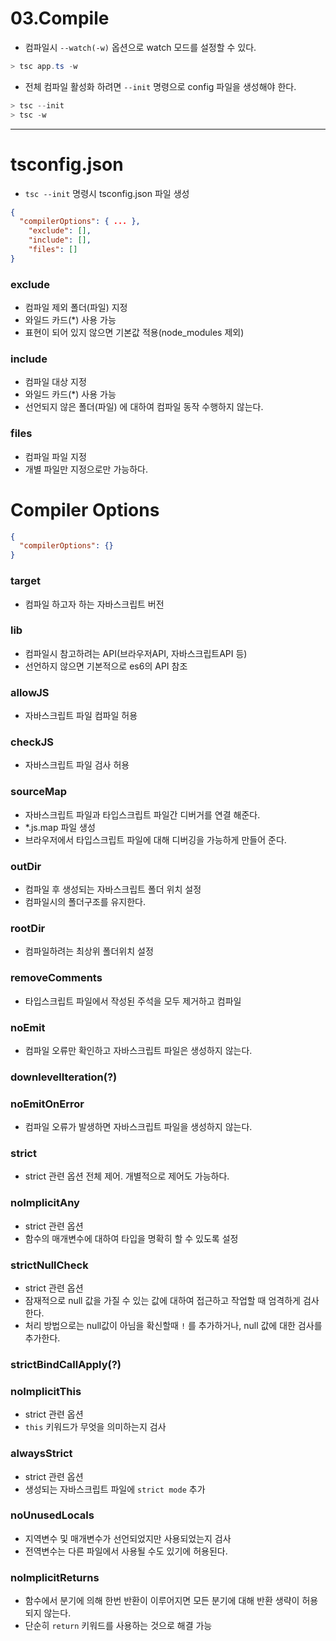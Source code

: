 # 03.Compile

- 컴파일시 `--watch(-w)` 옵션으로 watch 모드를 설정할 수 있다.

```powershell
> tsc app.ts -w
```

- 전체 컴파일 활성화 하려면 `--init` 명령으로 config 파일을 생성해야 한다.

```powershell
> tsc --init
> tsc -w
```

---

# tsconfig.json

- `tsc --init` 명령시 tsconfig.json 파일 생성

```json
{
  "compilerOptions": { ... },
	"exclude": [],
	"include": [],
	"files": []
}
```

### exclude

- 컴파일 제외 폴더(파일) 지정
- 와일드 카드(\*) 사용 가능
- 표현이 되어 있지 않으면 기본값 적용(node_modules 제외)

### include

- 컴파일 대상 지정
- 와일드 카드(\*) 사용 가능
- 선언되지 않은 폴더(파일) 에 대하여 컴파일 동작 수행하지 않는다.

### files

- 컴파일 파일 지정
- 개별 파일만 지정으로만 가능하다.

# Compiler Options

```json
{
  "compilerOptions": {}
}
```

### target

- 컴파일 하고자 하는 자바스크립트 버전

### lib

- 컴파일시 참고하려는 API(브라우저API, 자바스크립트API 등)
- 선언하지 않으면 기본적으로 es6의 API 참조

### allowJS

- 자바스크립트 파일 컴파일 허용

### checkJS

- 자바스크립트 파일 검사 허용

### sourceMap

- 자바스크립트 파일과 타입스크립트 파일간 디버거를 연결 해준다.
- \*.js.map 파일 생성
- 브라우저에서 타입스크립트 파일에 대해 디버깅을 가능하게 만들어 준다.

### outDir

- 컴파일 후 생성되는 자바스크립트 폴더 위치 설정
- 컴파일시의 폴더구조를 유지한다.

### rootDir

- 컴파일하려는 최상위 폴더위치 설정

### removeComments

- 타입스크립트 파일에서 작성된 주석을 모두 제거하고 컴파일

### noEmit

- 컴파일 오류만 확인하고 자바스크립트 파일은 생성하지 않는다.

### downlevelIteration(?)

### noEmitOnError

- 컴파일 오류가 발생하면 자바스크립트 파일을 생성하지 않는다.

### strict

- strict 관련 옵션 전체 제어. 개별적으로 제어도 가능하다.

### noImplicitAny

- strict 관련 옵션
- 함수의 매개변수에 대하여 타입을 명확히 할 수 있도록 설정

### strictNullCheck

- strict 관련 옵션
- 잠재적으로 null 값을 가질 수 있는 값에 대하여 접근하고 작업할 때 엄격하게 검사한다.
- 처리 방법으로는 null값이 아님을 확신할때 `!` 를 추가하거나, null 값에 대한 검사를 추가한다.

### strictBindCallApply(?)

### noImplicitThis

- strict 관련 옵션
- `this` 키워드가 무엇을 의미하는지 검사

### alwaysStrict

- strict 관련 옵션
- 생성되는 자바스크립트 파일에 `strict mode` 추가

### noUnusedLocals

- 지역변수 및 매개변수가 선언되었지만 사용되었는지 검사
- 전역변수는 다른 파일에서 사용될 수도 있기에 허용된다.

### noImplicitReturns

- 함수에서 분기에 의해 한번 반환이 이루어지면 모든 분기에 대해 반환 생략이 허용되지 않는다.
- 단순히 `return` 키워드를 사용하는 것으로 해결 가능
